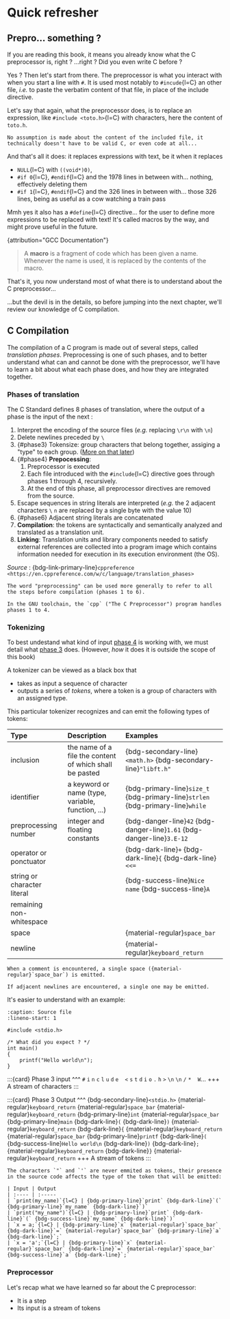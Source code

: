 # Quick refresher

## Prepro... something ?

If you are reading this book, it means you already know what the C preprocessor is, right ? ...right ? Did you even write C before ?

Yes ? Then let's start from there. The preprocessor is what you interact with when you start a line with `#`.
It is used most notably to `#incude`{l=C} an other file, _i.e._ to paste the verbatim content of that file, in place of the include directive.

Let's say that again, what the preprocessor does, is to replace an expression, like `#include <toto.h>`{l=C} with characters, here the content of `toto.h`.

```{note}
No assumption is made about the content of the included file, it technically doesn't have to be valid C, or even code at all...
```

And that's all it does: it replaces expressions with text, be it when it replaces
 - `NULL`{l=C} with `((void*)0)`,
 - `#if 0`{l=C}, `#endif`{l=C} and the 1978 lines in between with... nothing, effectively deleting them
 - `#if 1`{l=C}, `#endif`{l=C} and the 326 lines in between with... those 326 lines, being as useful as a cow watching a train pass

Mmh yes it also has a `#define`{l=C} directive... for the user to define more expressions to be replaced with text!
It's called macros by the way, and might prove useful in the future.

{attribution="GCC Documentation"}
> A **macro** is a fragment of code which has been given a name. Whenever the name is used, it is replaced by the contents of the macro.

That's it, you now understand most of what there is to understand about the C preprocessor...

...but the devil is in the details, so before jumping into the next chapter, we'll review our knowledge of C compilation.

## C Compilation

The compilation of a C program is made out of several steps, called _translation phases_.
Preprocessing is one of such phases, and to better understand what can and cannot be done with the preprocessor,
we'll have to learn a bit about what each phase does, and how they are integrated together.

### Phases of translation

The C Standard defines 8 phases of translation, where the output of a phase is the input of the next :
1. Interpret the encoding of the source files (_e.g._ replacing `\r\n` with `\n`)
1. Delete newlines preceded by `\`
1. {#phase3}
   Tokensize: group characters that belong together, assiging a "type" to each group. ([More on that later](#tokenizing))
1. {#phase4}
   **Prepocessing**:
   1. Preprocessor is executed
   1. Each file introduced with the `#include`{l=C} directive goes through phases 1 through 4, recursively.
   1. At the end of this phase, all preprocessor directives are removed from the source.
1. Escape sequences in string literals are interpreted (_e.g._ the 2 adjacent characters `\` `n` are replaced by a single byte with the value 10)
1. {#phase6}
   Adjacent string literals are concatenated
1. **Compilation**: the tokens are syntactically and semantically analyzed and translated as a translation unit.
1. **Linking**: Translation units and library components needed to satisfy external references are collected into a program image which contains information needed for execution in its execution environment (the OS).

_Source_ : {bdg-link-primary-line}`cppreference <https://en.cppreference.com/w/c/language/translation_phases>`

```{note}
The word "preprocessing" can be used more generally to refer to all the steps before compilation (phases 1 to 6).

In the GNU toolchain, the `cpp` ("The C Preprocessor") program handles phases 1 to 4.
```

### Tokenizing

To best undestand what kind of input [phase 4](phase4) is working with, we must detail what [phase 3](phase3) does.
(However, _how_ it does it is outside the scope of this book)

A tokenizer can be viewed as a black box that
 - takes as input a sequence of character
 - outputs a series of _tokens_, where a token is a group of characters with an assigned type.

This particular tokenizer recognizes and can emit the following types of tokens:

| Type | Description | Examples
| :--- | :---------- | :------
| inclusion  | the name of a file the content of which shall be pasted | {bdg-secondary-line}`<math.h>` {bdg-secondary-line}`"libft.h"`
| identifier | a keyword or name (type, variable, function, ...) | {bdg-primary-line}`size_t` {bdg-primary-line}`strlen` {bdg-primary-line}`while`
| preprocessing number | integer and floating constants | {bdg-danger-line}`42` {bdg-danger-line}`1.61` {bdg-danger-line}`3.E-12`
| operator or ponctuator |  | {bdg-dark-line}`+` {bdg-dark-line}`{` {bdg-dark-line}`<<=`
| string or character literal |  | {bdg-success-line}`Nice name` {bdg-success-line}`A`
| remaining non-whitespace |  |
| space | | {material-regular}`space_bar`
| newline | | {material-regular}`keyboard_return`

```{note}
When a comment is encountered, a single space ({material-regular}`space_bar`) is emitted.

If adjacent newlines are encountered, a single one may be emitted.
```

It's easier to understand with an example:

```{code-block} C
:caption: Source file
:lineno-start: 1

#include <stdio.h>

/* What did you expect ? */
int main()
{
	printf("Hello world\n");
}
```

:::{card}
Phase 3 input
^^^
`#` `i` `n` `c` `l` `u` `d` `e` ` ` `<` `s` `t` `d` `i` `o` `.` `h` `>` `\n` `\n` `/` `*` ` ` `W`...
+++
A stream of characters
:::

:::{card}
Phase 3 Output
^^^
{bdg-secondary-line}`<stdio.h>` {material-regular}`keyboard_return`
{material-regular}`space_bar` {material-regular}`keyboard_return`
{bdg-primary-line}`int` {material-regular}`space_bar` {bdg-primary-line}`main` {bdg-dark-line}`(` {bdg-dark-line}`)` {material-regular}`keyboard_return`
{bdg-dark-line}`{` {material-regular}`keyboard_return`
{material-regular}`space_bar` {bdg-primary-line}`printf` {bdg-dark-line}`(`
{bdg-success-line}`Hello world\n` {bdg-dark-line}`)` {bdg-dark-line}`;` {material-regular}`keyboard_return`
{bdg-dark-line}`}` {material-regular}`keyboard_return`
+++
A stream of tokens
:::

```{important}
The characters `"` and `'` are never emmited as tokens, their presence in the source code affects the type of the token that will be emitted:

| Input | Output
| :---- | :-----
| `print(my_name)`{l=C} | {bdg-primary-line}`print` {bdg-dark-line}`(` {bdg-primary-line}`my_name` {bdg-dark-line}`)`
| `print("my_name")`{l=C} | {bdg-primary-line}`print` {bdg-dark-line}`(` {bdg-success-line}`my_name` {bdg-dark-line}`)`
| `x = a;`{l=C} | {bdg-primary-line}`x` {material-regular}`space_bar` {bdg-dark-line}`=` {material-regular}`space_bar` {bdg-primary-line}`a` {bdg-dark-line}`;`
| `x = 'a';`{l=C} | {bdg-primary-line}`x` {material-regular}`space_bar` {bdg-dark-line}`=` {material-regular}`space_bar` {bdg-success-line}`a` {bdg-dark-line}`;`
```

### Preprocessor

Let's recap what we have learned so far about the C preprocessor:
 - It is a step
 - Its input is a stream of tokens
